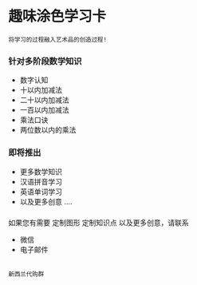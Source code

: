 # 趣味涂色学习卡

``` 将学习的过程融入艺术品的创造过程! ```

### 针对多阶段数学知识
* 数字认知
* 十以内加减法
* 二十以内加减法
* 一百以内加减法
* 乘法口诀
* 两位数以内的乘法

### 即将推出
* 更多数学知识
* 汉语拼音学习
* 英语单词学习
* 以及更多创意 ....

###
如果您有需要 定制图形  定制知识点 以及更多创意，请联系
* 微信
* 电子邮件


##
```
新西兰代购群
```

